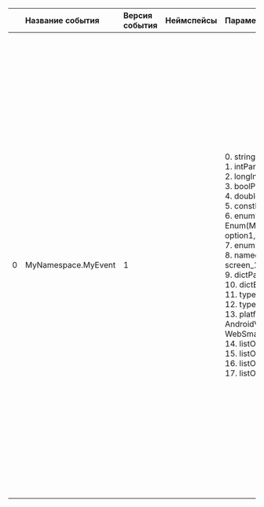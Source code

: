 | | Название события | Версия события | Неймспейсы | Параметры | Описание | Комментарий | Android | iOS | WebSmartTV | Unity |
|---:|:---|:---|:---|:---|:---|:---|:---|:---|:---|:---|
|0|MyNamespace.MyEvent|1||0. stringParam: String<br>1. intParam: Int<br>2. longIntParam: Long Int<br>3. boolParam: Bool<br>4. doubleParam: Double<br>5. constParam: "ValueToLog"<br>6. enumParam: Enum(MyNamespaceMyEventEnumParam: option1, option2, option3)<br>7. enumParamInt: Enum(1, 2, 3)<br>8. namedEnumParam: Enum(Pages: screen_1, screen_2, screen_3)<br>9. dictParam: Dict<br>10. dictElementType: Dict<br>11. typedDictParam: <br>12. typedListParam: <br>13. platformConst: PlatformConst(Android: AndroidValue,iOS: iOSValue,WebSmartTV: WebSmartTVValue,Unity: UnityValue,)<br>14. listOfInt: List<br>15. listOfDouble: List<br>16. listOfString: List<br>17. listOfEnum: List<br>|События со всеми возможными типами параметров<br>0. stringParam - Параметр типа String<br>1. intParam - Параметр типа Int<br>2. longIntParam - Параметр типа Long Int<br>3. boolParam - Параметр типа Bool<br>4. doubleParam - Параметр типа Double<br>5. constParam - Параметр типа Const. Не участвует в сигнатуре функции, но логируется в при отправке в трекер<br>6. enumParam - Параметр типа Enum. При логировании можно выбрать только один вариант. В коде имеет тип MyNamespaceMyEventEnumparam<br>7. enumParamInt - Параметр типа Enum Int. При логировании можно выбрать только один вариант. В коде имеет тип MyNamespaceMyEventEnumparam<br>8. namedEnumParam - Параметр типа Enum. В коде имеет тип Pages. Если какой-то enum используется больше одного раза, то лучше давать ему явное имя, разботчики смогут обращаться к нему однообразно<br>9. dictParam - параметр типа Dict.<br>10. dictElementType - параметр типа Dict енумов.<br>11. typedDictParam - типизированный Dict.<br>12. typedListParam - типизированный List.<br>13. platformConst - Платформозависимая константа<br>14. listOfInt - Список целочисленных параметров<br>15. listOfDouble - Список флотовых параметров<br>16. listOfString - Cписок строк<br>17. listOfEnum - Cписок енумов<br>||3.14 https://your-tracker.com|4.13 https://your-tracker.com|В разработке https://your-tracker.com|В разработке https://your-tracker.com|